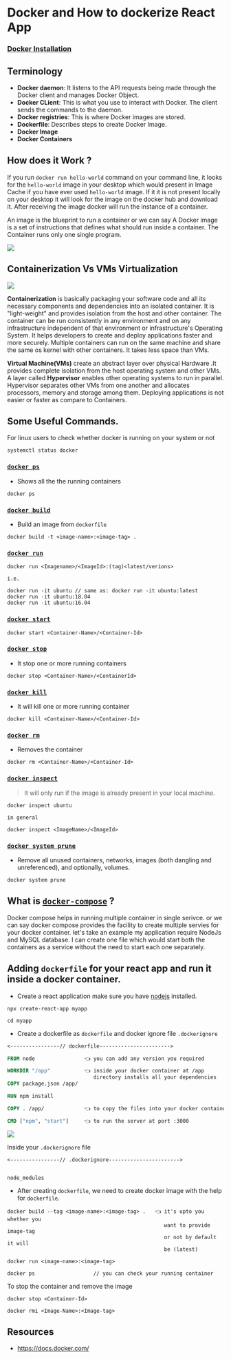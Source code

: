 # Docker and How to dockerize React App

### [Docker Installation](https://docs.docker.com/get-docker/)


## Terminology
- **Docker daemon**: It listens to the API requests being made through the Docker client and manages Docker Object.
- **Docker CLient**: This is what you use to interact with Docker. The client sends the commands to the daemon.
- **Docker registries**: This is where Docker images are stored.
- **Dockerfile**: Describes steps to create Docker Image.
- **Docker Image**
- **Docker Containers**



## How does it Work ?

If you run `docker run hello-world` command on your command line, it looks for the `hello-world` image in your desktop which would present in Image Cache if you have ever used `hello-world` image. If it it is not present locally on your desktop it will look for the image on the docker hub and download it. After receiving the image docker will run the instance of a container. 

An image is the blueprint to run a container or we can say A Docker image is a set of instructions that defines what should run inside a container. The Container runs only one single program.

![](https://i.imgur.com/cCgruR1.png)




## Containerization Vs VMs Virtualization
![](https://i.imgur.com/5Cmw4Lk.png)

**Containerization** is basically packaging your software code and all its necessary components and dependencies into an isolated container. It is "light-weight" and provides isolation from the host and other container. The container can be run consistently in any environment and on any infrastructure independent of that environment or infrastructure's Operating System. It helps developers to create and deploy applications faster and more securely. Multiple containers can run on the same machine and share the same os kernel with other containers. It takes less space than VMs.


**Virtual Machine(VMs)** create an abstract layer over physical Hardware .It provides complete isolation from the host operating system and other VMs. A layer called **Hypervisor** enables other operating systems to run in parallel. Hypervisor separates other VMs from one another and allocates processors, memory and storage among them. Deploying applications is not easier or faster as compare to Containers.




## Some Useful Commands.
For linux users to check whether docker is running on your system or not
```
systemctl status docker
```

### [`docker ps`](https://docs.docker.com/engine/reference/commandline/ps/)
- Shows all the the running containers
```
docker ps
```
### [`docker build`](https://docs.docker.com/engine/reference/commandline/build/)
- Build an image from `dockerfile`
```
docker build -t <image-name>:<image-tag> .
```

### [`docker run`]()
```
docker run <Imagename>/<ImageId>:(tag)<latest/verions>

i.e.

docker run -it ubuntu // same as: docker run -it ubuntu:latest 
docker run -it ubuntu:18.04
docker run -it ubuntu:16.04
```

### [`docker start`](https://docs.docker.com/engine/reference/commandline/start/)
```
docker start <Container-Name>/<Container-Id>
```
### [`docker stop`](https://docs.docker.com/engine/reference/commandline/start/)
- It stop one or more running containers
```
docker stop <Container-Name>/<ContainerId>
```

### [`docker kill`](https://docs.docker.com/engine/reference/commandline/kill/)
- It will kill one or more running container
```
docker kill <Container-Name>/<Container-Id>
```


### [`docker rm`](https://docs.docker.com/engine/reference/commandline/rm/)
- Removes the container
```shell
docker rm <Container-Name>/<Container-Id>
```
### [`docker inspect`](https://docs.docker.com/engine/reference/commandline/inspect/)
> It will only run if the image is already present in your local machine.
```
docker inspect ubuntu

in general

docker inspect <ImageName>/<ImageId>
```

### [`docker system prune`](https://docs.docker.com/engine/reference/commandline/system_prune/)
- Remove all unused containers, networks, images (both dangling and unreferenced), and optionally, volumes.
```
docker system prune
```

## What is [`docker-compose`](https://docs.docker.com/compose/) ?
Docker compose helps in running multiple container in single serivce. or we can say docker compose provides the facility to create multiple servies for your docker container. let's take an example my application require NodeJs and MySQL database. I can create one file which would start both the containers as a service without the need to start each one separately.


## Adding  `dockerfile` for your react app and run it inside a docker container.
- Create a react application make sure you have [nodejs](https://nodejs.org/en/) installed.
```
npx create-react-app myapp

cd myapp
```
- Create a dockerfile as `dockerfile` and docker ignore file `.dockerignore`

```dockerfile 
<----------------// dockerfile----------------------->

FROM node                👈 you can add any version you required

WORKDIR "/app"           👈 inside your docker container at /app 
                            directory installs all your dependencies 
COPY package.json /app/ 

RUN npm install   

COPY . /app/             👈 to copy the files into your docker container

CMD ["npm", "start"]     👈 to run the server at port :3000

```
![](https://i.imgur.com/QlAV69f.png)


Inside your `.dockerignore` file
```
<----------------// .dockerignore----------------------->


node_modules
```

- After creating `dockerfile`, we need to create docker image with the help for `dockerfile`.
```
docker build --tag <image-name>:<image-tag> .   👈 it's upto you whether you
                                                   want to provide image-tag 
                                                   or not by default it will 
                                                   be (latest)
```

```
docker run <image-name>:<image-tag>

docker ps                   // you can check your running container
```

To stop the container and remove the image
```
docker stop <Container-Id>

docker rmi <Image-Name>:<Image-tag>

```

## Resources 
- https://docs.docker.com/